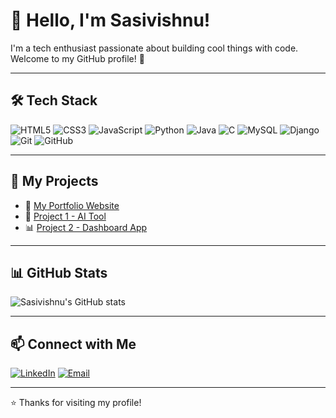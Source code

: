 # 👋 Hello, I'm Sasivishnu!

I'm a tech enthusiast passionate about building cool things with code.  
Welcome to my GitHub profile! 🚀

---

## 🛠️ Tech Stack

![HTML5](https://img.shields.io/badge/-HTML5-E34F26?logo=html5&logoColor=white)
![CSS3](https://img.shields.io/badge/-CSS3-1572B6?logo=css3&logoColor=white)
![JavaScript](https://img.shields.io/badge/-JavaScript-F7DF1E?logo=javascript&logoColor=black)
![Python](https://img.shields.io/badge/-Python-3776AB?logo=python&logoColor=white)
![Java](https://img.shields.io/badge/-Java-007396?logo=java&logoColor=white)
![C](https://img.shields.io/badge/-C-A8B9CC?logo=c&logoColor=white)
![MySQL](https://img.shields.io/badge/-MySQL-4479A1?logo=mysql&logoColor=white)
![Django](https://img.shields.io/badge/-Django-092E20?logo=django&logoColor=white)
![Git](https://img.shields.io/badge/-Git-F05032?logo=git&logoColor=white)
![GitHub](https://img.shields.io/badge/-GitHub-181717?logo=github&logoColor=white)

---

## 📂 My Projects

- 🎯 [My Portfolio Website](https://sasivishnu.github.io/portfolio)
- 🧠 [Project 1 - AI Tool](https://github.com/Sasivishnu/project1)
- 📊 [Project 2 - Dashboard App](https://github.com/Sasivishnu/project2)

---

## 📊 GitHub Stats

![Sasivishnu's GitHub stats](https://github-readme-stats.vercel.app/api?username=Sasivishnu&show_icons=true&theme=radical)

---

## 📫 Connect with Me

[![LinkedIn](https://img.shields.io/badge/-LinkedIn-blue?logo=linkedin&logoColor=white)](https://www.linkedin.com/in/sasivishnu-s-624034294/)
[![Email](https://img.shields.io/badge/-sasivishnu19@gmail.com-D14836?logo=gmail&logoColor=white)](mailto:sasivishnu19@gmail.com)

---

⭐️ Thanks for visiting my profile!
